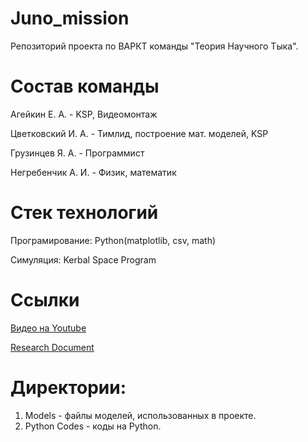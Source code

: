 # Juno_mission
Репозиторий проекта по ВАРКТ команды "Теория Научного Тыка".

# Состав команды
Агейкин Е. А. - ​KSP, Видеомонтаж

Цветковский И. А. - Тимлид, построение мат. моделей, KSP

Грузинцев Я. А. - ​Программист

Негребенчик А. И. - Физик, математик

# Стек технологий
Програмирование: Python(matplotlib, csv, math)

Симуляция: Kerbal Space Program

# Ссылки
[Видео на Youtube](https://youtu.be/9_jOfhB6b-M)

[Research Document](https://docs.google.com/document/d/12NEtoWkeKMTiM3ShJ-TQhK2-Ngo3yKUdsegZgKDTU3g/edit#heading=h.3rdcrjn)

# Директории:
1. Models - файлы моделей, использованных в проекте.
2. Python Codes - коды на Python.
